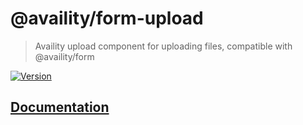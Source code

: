 # @availity/form-upload

> Availity upload component for uploading files, compatible with @availity/form

[![Version](https://img.shields.io/npm/v/@availity/upload.svg?style=for-the-badge)](https://www.npmjs.com/package/@availity/form-upload)

## [Documentation](https://availity.github.io/availity-react/form/upload/index)
